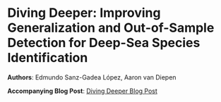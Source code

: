 # Diving Deeper: Improving Generalization and Out-of-Sample Detection for Deep-Sea Species Identification

**Authors**:  Edmundo Sanz-Gadea López, Aaron van Diepen

**Accompanying Blog Post**: [Diving Deeper Blog Post](https://cs4245.notion.site/cs4245/Diving-Deeper-Improving-Generalization-and-Out-of-Sample-Detection-for-Deep-Sea-Species-Identificat-cf71d4f8c4ff47cab65dde6d5ad931eb)
